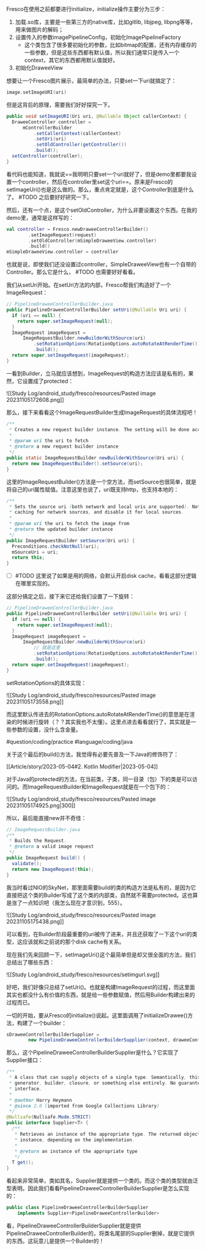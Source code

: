 Fresco在使用之前都要进行initialize，initialize操作主要分为三步：

1. 加载.so库，主要是一些第三方的native库，比如gitlib, libjpeg, libpng等等，用来做图片的解码；
2. 设置传入的参数imagePipelineConfig，初始化ImagePipelineFactory
	* 这个类包含了很多要初始化的参数，比如bitmap的配置，还有内存缓存的一些参数，但是这些东西都有默认值，所以我们通常只是传入一个context，其它的东西都用默认值就好。
3. 初始化DraweeView

想要让一个Fresco图片展示，最简单的办法，只要set一下uri就搞定了：

```kotlin
image.setImageURI(uri)
```

但是这背后的原理，需要我们好好探究一下。

```java
public void setImageURI(Uri uri, @Nullable Object callerContext) {  
  DraweeController controller =  
      mControllerBuilder  
          .setCallerContext(callerContext)  
          .setUri(uri)  
          .setOldController(getController())  
          .build();  
  setController(controller);  
}
```

看代码也能知道，我就说==我明明只要set一个uri就好了，但是demo里都要我设置一个controller，然后在controller里set这个uri==。原来是Fresco的setImageUri()也是这么做的。那么，重点肯定就是，这个Controller到底是什么了。 #TODO 之后要好好研究一下。

然后，还有一个点，是这个setOldController，为什么非要设置这个东西。在我的demo里，通常是这样写的：

```kotlin
val controller = Fresco.newDraweeControllerBuilder()  
        .setImageRequest(request)  
        .setOldController(mSimpleDraweeView.controller)  
        .build()
mSimpleDraweeView.controller = controller
```

也就是说，即使我们还没设置过controller，SimpleDraweeView也有一个自带的Controller。那么它是什么， #TODO 也需要好好看看。

我们从setUri开始。在setUri方法的内部，Fresco帮我们构造好了一个ImageRequest：

```java
// PipelineDraweeControllerBuilder.java
public PipelineDraweeControllerBuilder setUri(@Nullable Uri uri) {  
  if (uri == null) {  
    return super.setImageRequest(null);  
  }  
  ImageRequest imageRequest =  
      ImageRequestBuilder.newBuilderWithSource(uri)  
          .setRotationOptions(RotationOptions.autoRotateAtRenderTime())  
          .build();  
  return super.setImageRequest(imageRequest);  
}
```

一看到Builder，立马就应该想到，ImageRequest的构造方法应该是私有的，果然，它设置成了protected：

![[Study Log/android_study/fresco/resources/Pasted image 20231105172608.png]]

那么，接下来看看这个ImageRequestBuilder生成ImageRequest的具体流程吧！

```java
/**  
 * Creates a new request builder instance. The setting will be done according to the source type. 
 * 
 * @param uri the uri to fetch  
 * @return a new request builder instance  
 */
public static ImageRequestBuilder newBuilderWithSource(Uri uri) {  
  return new ImageRequestBuilder().setSource(uri);  
}
```

这里的ImageRequestBuilder()方法是一个空方法，而setSource也很简单，就是将自己的uri属性赋值。注意这里也说了，uri既支持http，也支持本地的：

```java
/**  
 * Sets the source uri (both network and local uris are supported). Note: this will enable disk 
 * caching for network sources, and disable it for local sources. 
 * 
 * @param uri the uri to fetch the image from  
 * @return the updated builder instance  
 */
public ImageRequestBuilder setSource(Uri uri) {  
  Preconditions.checkNotNull(uri);  
  mSourceUri = uri;  
  return this;
}
```

- [ ] #TODO 这里说了如果是用的网络，会默认开启disk cache，看看这部分逻辑在哪里实现的。

这部分搞定之后，接下来它还给我们设置了一下旋转：

```java
// PipelineDraweeControllerBuilder.java
public PipelineDraweeControllerBuilder setUri(@Nullable Uri uri) {  
  if (uri == null) {  
    return super.setImageRequest(null);  
  }  
  ImageRequest imageRequest =  
      ImageRequestBuilder.newBuilderWithSource(uri)  
	      // 就是这里
          .setRotationOptions(RotationOptions.autoRotateAtRenderTime())  
          .build();  
  return super.setImageRequest(imageRequest);  
}
```

setRotationOptions的具体实现：

![[Study Log/android_study/fresco/resources/Pasted image 20231105173558.png]]

而这里默认传进去的RotationOptions.autoRotateAtRenderTime()的意思是在渲染的时候进行旋转（？？其实我也不太懂）。这里点进去看看就行了，其实就是一些参数的设置，没什么含金量。

#question/coding/practice #language/coding/java 

关于这个最后的build()方法，我觉得有必要先普及一下Java的修饰符了：

[[Article/story/2023-05-04#2. Kotlin Modifier|2023-05-04]]

对于Java的protected的方法，在当前类，子类，同一目录（包）下的类是可以访问的。而ImageRequestBuilder和ImageRequest就是在一个包下的：

![[Study Log/android_study/fresco/resources/Pasted image 20231105174925.png|300]]

所以，最后能直接new并不奇怪：

```java
// ImageRequestBuilder.java
/**  
 * Builds the Request. 
 * @return a valid image request  
 */
public ImageRequest build() {  
  validate();  
  return new ImageRequest(this);  
}
```

我当时看过NIO的SkyNet，那里面需要build的类的构造方法是私有的，是因为它直接把这个类的Builder写成了这个类的内部类，自然就不需要protected。这也算是涨了一点知识吧（我怎么现在才意识到，555）。

![[Study Log/android_study/fresco/resources/Pasted image 20231105175438.png]]

可以看到，在Builder阶段最重要的uri被传了进来，并且还获取了一下这个uri的类型，这应该就和之前说的那个disk cache有关系。

现在我们先来回顾一下，setImageUri()这个最简单但是却又很全面的方法，我们总结出了哪些东西：

![[Study Log/android_study/fresco/resources/setimgurl.svg]]

好吧，我们好像只总结了setUri()。也就是构建ImageRequest的过程，而这里面其实也都没什么有价值的东西，就是给一些参数赋值，然后用Builder构建出来的过程而已。

一切的开始，要从Fresco的initialize()说起。这里面调用了initializeDrawee()方法，构建了一个builder：

```java
sDraweeControllerBuilderSupplier =
        new PipelineDraweeControllerBuilderSupplier(context, draweeConfig);
```

那么，这个PipelineDraweeControllerBuilderSupplier是什么？它实现了Supplier接口：

```java
/**
 * A class that can supply objects of a single type. Semantically, this could be a factory,
 * generator, builder, closure, or something else entirely. No guarantees are implied by this
 * interface.
 *
 * @author Harry Heymann
 * @since 2.0 (imported from Google Collections Library)
 */
@Nullsafe(Nullsafe.Mode.STRICT)
public interface Supplier<T> {
  /**
   * Retrieves an instance of the appropriate type. The returned object may or may not be a new
   * instance, depending on the implementation.
   *
   * @return an instance of the appropriate type
   */
  T get();
}
```

看起来非常简单，类如其名，Supplier就是提供一个类的。而这个类的类型就由泛型表明。因此我们看看PipelineDraweeControllerBuilderSupplier是怎么实现的：

```java
public class PipelineDraweeControllerBuilderSupplier
    implements Supplier<PipelineDraweeControllerBuilder> 
```

看，PipelineDraweeControllerBuilderSupplier就是提供PipelineDraweeControllerBuilder的，将类名尾部的Supplier删掉，就是它提供的东西。这玩意儿是提供一个Builder的！

